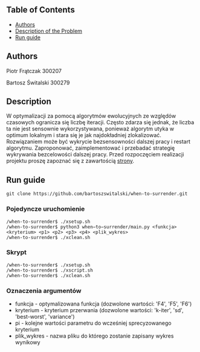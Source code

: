 <!-- TABLE OF CONTENTS -->
## Table of Contents

* [Authors](#authors)
* [Description of the Problem](#description)
* [Run guide](#run-guide)

## Authors
Piotr Frątczak 300207

Bartosz Świtalski 300279

## Description
W optymalizacji za pomocą algorytmów ewolucyjnych ze względów czasowych ogranicza się liczbę iteracji. Często zdarza się jednak, że liczba ta nie jest sensownie wykorzystywana, ponieważ algorytm utyka w optimum lokalnym i stara się je jak najdokładniej zlokalizować. Rozwiązaniem może być wykrycie bezsensowności dalszej pracy i restart algorytmu. Zaproponować, zaimplementować i przebadać strategię wykrywania bezcelowości dalszej pracy. Przed rozpoczęciem realizacji projektu proszę zapoznać się z zawartością [strony](http://staff.elka.pw.edu.pl/~rbiedrzy/PSZT/index.html).

## Run guide
```
git clone https://github.com/bartoszswitalski/when-to-surrender.git
```
### Pojedyncze uruchomienie ###
```
/when-to-surrender$ ./xsetup.sh
/when-to-surrender$ python3 when−to−surrender/main.py <funkcja> <kryterium> <p1> <p2> <p3> <p4> <plik_wykres>
/when-to-surrender$ ./xclean.sh
```
### Skrypt ###
```
/when-to-surrender$ ./xsetup.sh
/when-to-surrender$ ./xscript.sh
/when-to-surrender$ ./xclean.sh
```
### Oznaczenia argumentów ###
* funkcja - optymalizowana funkcja (dozwolone wartości: 'F4', 'F5', 'F6')
* kryterium - kryterium przerwania (dozwolone wartości: 'k-iter', 'sd', 'best-worst', 'variance')
* pi - kolejne wartości parametru do wcześniej sprecyzowanego kryterium
* plik_wykres - nazwa pliku do którego zostanie zapisany wykres wynikowy
